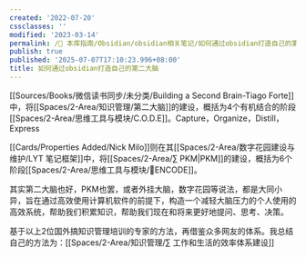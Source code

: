 ```yaml
---
created: '2022-07-20'
cssclasses: ''
modified: '2023-03-14'
permalink: /🧰 本库指南/Obsidian/obsidian相关笔记/如何通过obsidian打造自己的第二大脑.md
publish: true
published: '2025-07-07T17:10:23.996+08:00'
title: 如何通过obsidian打造自己的第二大脑
---
```

[[Sources/Books/微信读书同步/未分类/Building a Second Brain-Tiago Forte]]中，将[[Spaces/2-Area/知识管理/第二大脑]]的建设，概括为4个有机结合的阶段[[Spaces/2-Area/思维工具与模块/C.O.D.E]]。Capture，Organize，Distill，Express

[[Cards/Properties Added/Nick Milo]]则在其[[Spaces/2-Area/数字花园建设与维护/LYT 笔记框架]]中，将[[Spaces/2-Area/∑ PKM\|PKM]]的建设，概括为6个阶段[[Spaces/2-Area/思维工具与模块/🔡ENCODE]]。

其实第二大脑也好，PKM也罢，或者外挂大脑，数字花园等说法，都是大同小异，旨在通过高效使用计算机软件的前提下，构造一个减轻大脑压力的个人使用的高效系统，帮助我们积累知识，帮助我们现在和将来更好地提问、思考、决策。

基于以上2位国外搞知识管理培训的专家的方法，再借鉴众多网友的体系。我总结自己的方法为：[[Spaces/2-Area/知识管理/∑ 工作和生活的效率体系建设]]
